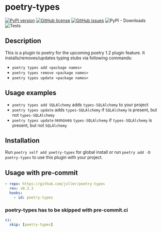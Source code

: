 # poetry-types

[![PyPI version](https://badge.fury.io/py/poetry-types.svg)](https://badge.fury.io/py/poetry-types)
[![GitHub license](https://img.shields.io/github/license/jvllmr/poetry-types)](https://github.com/jvllmr/poetry-types/blob/master/LICENSE)
[![GitHub issues](https://img.shields.io/github/issues/jvllmr/poetry-types)](https://github.com/jvllmr/poetry-types/issues)
![PyPI - Downloads](https://img.shields.io/pypi/dd/poetry-types)
![Tests](https://github.com/jvllmr/poetry-types/actions/workflows/main.yml/badge.svg)

## Description

This is a plugin to poetry for the upcoming poetry 1.2 plugin feature.
It installs/removes/updates typing stubs via following commands:

- `poetry types add <package names>`
- `poetry types remove <package names>`
- `poetry types update <package names>`

## Usage examples

- `poetry types add SQLAlchemy` adds `types-SQLAlchemy` to your project
- `poetry types update` adds `types-SQLAlchemy` if `SQLAlchemy` is present, but not `types-SQLAlchemy`
- `poetry types update` removes `types-SQLAlchemy` if `types-SQLAlchemy` is present, but not `SQLAlchemy`

## Installation

Run `poetry self add poetry-types` for global install or run `poetry add -D poetry-types` to use this plugin with your project.

## Usage with pre-commit

```yaml
- repo: https://github.com/jvllmr/poetry-types
  rev: v0.3.3
  hooks:
    - id: poetry-types
```

### poetry-types has to be skipped with pre-commit.ci

```yaml
ci:
  skip: [poetry-types]
```
